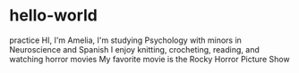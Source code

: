 # hello-world
practice
HI, I'm Amelia,
I'm studying Psychology with minors in Neuroscience and Spanish
I enjoy knitting, crocheting, reading, and watching horror movies
My favorite movie is the Rocky Horror Picture Show
